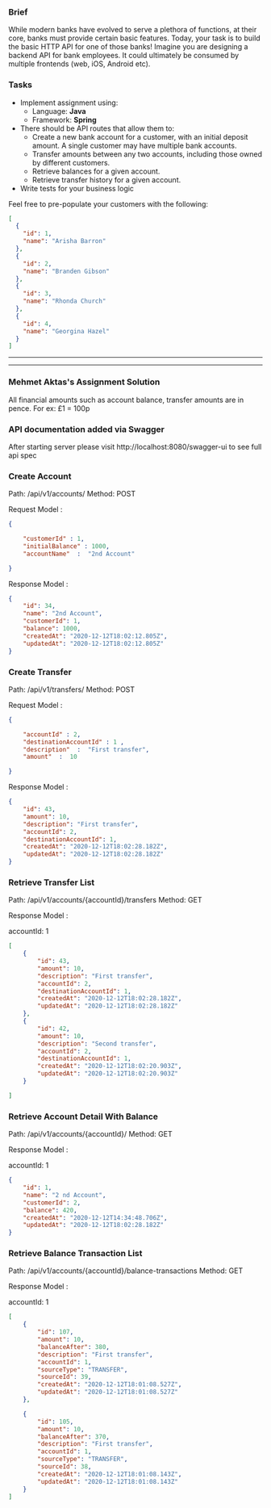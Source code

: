 ### Brief

While modern banks have evolved to serve a plethora of functions, at their core, banks must provide certain basic features. Today, your task is to build the basic HTTP API for one of those banks! Imagine you are designing a backend API for bank employees. It could ultimately be consumed by multiple frontends (web, iOS, Android etc).

### Tasks

- Implement assignment using:
  - Language: **Java**
  - Framework: **Spring**
- There should be API routes that allow them to:
  - Create a new bank account for a customer, with an initial deposit amount. A
    single customer may have multiple bank accounts.
  - Transfer amounts between any two accounts, including those owned by
    different customers.
  - Retrieve balances for a given account.
  - Retrieve transfer history for a given account.
- Write tests for your business logic

Feel free to pre-populate your customers with the following:

```json
[
  {
    "id": 1,
    "name": "Arisha Barron"
  },
  {
    "id": 2,
    "name": "Branden Gibson"
  },
  {
    "id": 3,
    "name": "Rhonda Church"
  },
  {
    "id": 4,
    "name": "Georgina Hazel"
  }
]
```

**********************************************************************************
**********************************************************************************


### Mehmet Aktas's Assignment Solution

All financial amounts such as account balance, transfer amounts are in pence. For ex: £1 = 100p

### API documentation added via Swagger

After starting server please visit http://localhost:8080/swagger-ui to see full api spec

### Create Account

Path: /api/v1/accounts/
Method: POST

Request Model :

```json
{

	"customerId" : 1,
	"initialBalance" : 1000,
	"accountName"  :  "2nd Account"

}
```

Response Model :

```json
{
    "id": 34,
    "name": "2nd Account",
    "customerId": 1,
    "balance": 1000,
    "createdAt": "2020-12-12T18:02:12.805Z",
    "updatedAt": "2020-12-12T18:02:12.805Z"
}
```


### Create Transfer

Path: /api/v1/transfers/
Method: POST

Request Model :

```json
{

	"accountId" : 2,
	"destinationAccountId" : 1 ,
	"description"  :  "First transfer",
	"amount"  :  10

}

```

Response Model :

```json
{
    "id": 43,
    "amount": 10,
    "description": "First transfer",
    "accountId": 2,
    "destinationAccountId": 1,
    "createdAt": "2020-12-12T18:02:28.182Z",
    "updatedAt": "2020-12-12T18:02:28.182Z"
}
```


### Retrieve Transfer List

Path: /api/v1/accounts/{accountId}/transfers
Method: GET


Response Model :

accountId: 1

```json
[
    {
        "id": 43,
        "amount": 10,
        "description": "First transfer",
        "accountId": 2,
        "destinationAccountId": 1,
        "createdAt": "2020-12-12T18:02:28.182Z",
        "updatedAt": "2020-12-12T18:02:28.182Z"
    },
    {
        "id": 42,
        "amount": 10,
        "description": "Second transfer",
        "accountId": 2,
        "destinationAccountId": 1,
        "createdAt": "2020-12-12T18:02:20.903Z",
        "updatedAt": "2020-12-12T18:02:20.903Z"
    }

]
```


### Retrieve Account Detail With Balance

Path: /api/v1/accounts/{accountId}/
Method: GET


Response Model :

accountId: 1

```json
{
    "id": 1,
    "name": "2 nd Account",
    "customerId": 2,
    "balance": 420,
    "createdAt": "2020-12-12T14:34:48.706Z",
    "updatedAt": "2020-12-12T18:02:28.182Z"
}
```



### Retrieve Balance Transaction List

Path: /api/v1/accounts/{accountId}/balance-transactions
Method: GET


Response Model :

accountId: 1

```json
[
    {
        "id": 107,
        "amount": 10,
        "balanceAfter": 380,
        "description": "First transfer",
        "accountId": 1,
        "sourceType": "TRANSFER",
        "sourceId": 39,
        "createdAt": "2020-12-12T18:01:08.527Z",
        "updatedAt": "2020-12-12T18:01:08.527Z"
    },

    {
        "id": 105,
        "amount": 10,
        "balanceAfter": 370,
        "description": "First transfer",
        "accountId": 1,
        "sourceType": "TRANSFER",
        "sourceId": 38,
        "createdAt": "2020-12-12T18:01:08.143Z",
        "updatedAt": "2020-12-12T18:01:08.143Z"
    }
]
```



